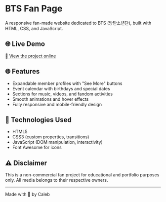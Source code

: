 # BTS Fan Page

A responsive fan-made website dedicated to BTS (방탄소년단), built with HTML, CSS, and JavaScript.

## 🌐 Live Demo

[🔗 View the project online](https://tupagina.vercel.app)

## 🌐 Features

- Expandable member profiles with "See More" buttons
- Event calendar with birthdays and special dates
- Sections for music, videos, and fandom activities
- Smooth animations and hover effects
- Fully responsive and mobile-friendly design

## 🚀 Technologies Used

- HTML5  
- CSS3 (custom properties, transitions)  
- JavaScript (DOM manipulation, interactivity)  
- Font Awesome for icons

## ⚠️ Disclaimer

This is a non-commercial fan project for educational and portfolio purposes only. All media belongs to their respective owners.

---

Made with 💜 by Caleb

